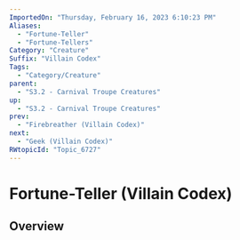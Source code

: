 ```yaml
---
ImportedOn: "Thursday, February 16, 2023 6:10:23 PM"
Aliases:
  - "Fortune-Teller"
  - "Fortune-Tellers"
Category: "Creature"
Suffix: "Villain Codex"
Tags:
  - "Category/Creature"
parent:
  - "S3.2 - Carnival Troupe Creatures"
up:
  - "S3.2 - Carnival Troupe Creatures"
prev:
  - "Firebreather (Villain Codex)"
next:
  - "Geek (Villain Codex)"
RWtopicId: "Topic_6727"
---
```

# Fortune-Teller (Villain Codex)
## Overview
